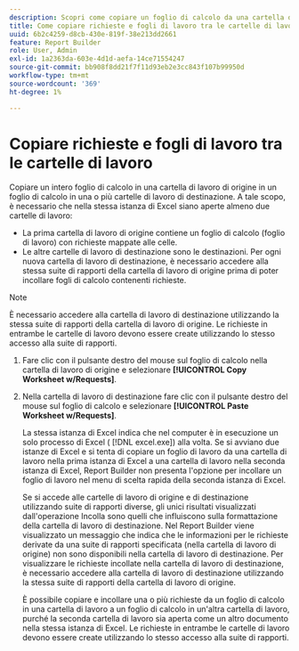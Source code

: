 ```yaml
---
description: Scopri come copiare un foglio di calcolo da una cartella di lavoro di origine a una o più cartelle di lavoro di destinazione.
title: Come copiare richieste e fogli di lavoro tra le cartelle di lavoro
uuid: 6b2c4259-d8cb-430e-819f-38e213dd2661
feature: Report Builder
role: User, Admin
exl-id: 1a2363da-603e-4d1d-aefa-14ce71554247
source-git-commit: bb908f8dd21f7f11d93eb2e3cc843f107b99950d
workflow-type: tm+mt
source-wordcount: '369'
ht-degree: 1%

---
```


# Copiare richieste e fogli di lavoro tra le cartelle di lavoro

Copiare un intero foglio di calcolo in una cartella di lavoro di origine in un foglio di calcolo in una o più cartelle di lavoro di destinazione. A tale scopo, è necessario che nella stessa istanza di Excel siano aperte almeno due cartelle di lavoro:
* La prima cartella di lavoro di origine contiene un foglio di calcolo (foglio di lavoro) con richieste mappate alle celle.
* Le altre cartelle di lavoro di destinazione sono le destinazioni. Per ogni nuova cartella di lavoro di destinazione, è necessario accedere alla stessa suite di rapporti della cartella di lavoro di origine prima di poter incollare fogli di calcolo contenenti richieste.

>[!NOTE]
>
>È necessario accedere alla cartella di lavoro di destinazione utilizzando la stessa suite di rapporti della cartella di lavoro di origine. Le richieste in entrambe le cartelle di lavoro devono essere create utilizzando lo stesso accesso alla suite di rapporti.

1. Fare clic con il pulsante destro del mouse sul foglio di calcolo nella cartella di lavoro di origine e selezionare **[!UICONTROL Copy Worksheet w/Requests]**.
1. Nella cartella di lavoro di destinazione fare clic con il pulsante destro del mouse sul foglio di calcolo e selezionare **[!UICONTROL Paste Worksheet w/Requests]**.

   La stessa istanza di Excel indica che nel computer è in esecuzione un solo processo di Excel ( [!DNL excel.exe]) alla volta. Se si avviano due istanze di Excel e si tenta di copiare un foglio di lavoro da una cartella di lavoro nella prima istanza di Excel a una cartella di lavoro nella seconda istanza di Excel, Report Builder non presenta l&#39;opzione per incollare un foglio di lavoro nel menu di scelta rapida della seconda istanza di Excel.

   Se si accede alle cartelle di lavoro di origine e di destinazione utilizzando suite di rapporti diverse, gli unici risultati visualizzati dall&#39;operazione Incolla sono quelli che influiscono sulla formattazione della cartella di lavoro di destinazione. Nel Report Builder viene visualizzato un messaggio che indica che le informazioni per le richieste derivate da una suite di rapporti specificata (nella cartella di lavoro di origine) non sono disponibili nella cartella di lavoro di destinazione. Per visualizzare le richieste incollate nella cartella di lavoro di destinazione, è necessario accedere alla cartella di lavoro di destinazione utilizzando la stessa suite di rapporti della cartella di lavoro di origine.

   È possibile copiare e incollare una o più richieste da un foglio di calcolo in una cartella di lavoro a un foglio di calcolo in un&#39;altra cartella di lavoro, purché la seconda cartella di lavoro sia aperta come un altro documento nella stessa istanza di Excel. Le richieste in entrambe le cartelle di lavoro devono essere create utilizzando lo stesso accesso alla suite di rapporti.
